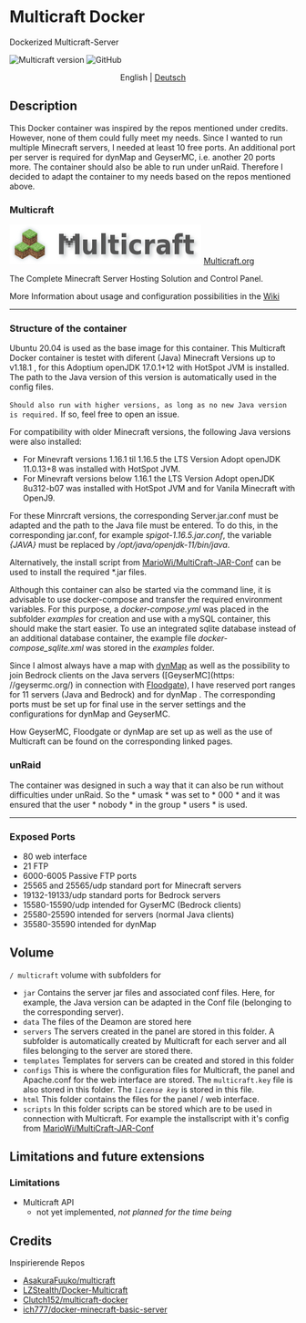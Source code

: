 # Multicraft Docker
Dockerized Multicraft-Server

![Multicraft version](https://img.shields.io/badge/Multicraft-2.4.1--64-brightgreen)
![GitHub](https://img.shields.io/github/license/MarioWi/multicraft-docker)

<p align="center">
  <span>English | </span>
  <a href="https://github.com/MarioWi/multicraft-docker/blob/main/LIESMICH.md">Deutsch</a>
</p>

## Description
This Docker container was inspired by the repos mentioned under credits. However, none of them could fully meet my needs. Since I wanted to run multiple Minecraft servers, I needed at least 10 free ports. An additional port per server is required for dynMap and GeyserMC, i.e. another 20 ports more. The container should also be able to run under unRaid. Therefore I decided to adapt the container to my needs based on the repos mentioned above.

### Multicraft
![Multicraft](https://raw.githubusercontent.com/MarioWi/multicraft-docker/main/docs/Multicraft_logo.png) [Multicraft.org](www.multicraft.org) 

The Complete Minecraft Server Hosting Solution and Control Panel. 


More Information about usage and configuration possibilities in the [Wiki](../../wiki)

---

### Structure of the container
Ubuntu 20.04 is used as the base image for this container.
This Multicraft Docker container is testet with diferent (Java) Minecraft Versions up to v1.18.1 , for this Adoptium openJDK 17.0.1+12 with HotSpot JVM is installed. The path to the Java version of this version is automatically used in the config files.

`Should also run with higher versions, as long as no new Java version is required.`
If so, feel free to open an issue.

For compatibility with older Minecraft versions, the following Java versions were also installed:

- For Minevraft versions 1.16.1 til 1.16.5 the LTS Version Adopt openJDK 11.0.13+8 was installed with HotSpot JVM.
- For Minevraft versions below 1.16.1 the LTS Version Adopt openJDK 8u312-b07 was installed with HotSpot JVM and for Vanila Minecraft with OpenJ9.




For these Minrcraft versions, the corresponding Server.jar.conf must be adapted and the path to the Java file must be entered.
To do this, in the corresponding jar.conf, for example *spigot-1.16.5.jar.conf*, the variable *{JAVA}* must be replaced by */opt/java/openjdk-11/bin/java*.

Alternatively, the install script from [MarioWi/MultiCraft-JAR-Conf](https://raw.githubusercontent.com/MarioWi/MultiCraft-JAR-Conf) can be used to install the required *.jar files.


Although this container can also be started via the command line, it is advisable to use docker-compose and transfer the required environment variables.
For this purpose, a *docker-compose.yml* was placed in the subfolder *examples* for creation and use with a mySQL container, this should make the start easier.
To use an integrated sqlite database instead of an additional database container, the example file *docker-compose_sqlite.xml* was stored in the *examples* folder.

Since I almost always have a map with [dynMap](https://www.spigotmc.org/resources/dynmap.274/) as well as the possibility to join Bedrock clients on the Java servers ([GeyserMC](https: //geysermc.org/) in connection with [Floodgate](https://github.com/GeyserMC/Floodgate/)), I have reserved port ranges for 11 servers (Java and Bedrock) and for dynMap . The corresponding ports must be set up for final use in the server settings and the configurations for dynMap and GeyserMC.

How GeyserMC, Floodgate or dynMap are set up as well as the use of Multicraft can be found on the corresponding linked pages.


### unRaid
The container was designed in such a way that it can also be run without difficulties under unRaid. So the * umask * was set to * 000 * and it was ensured that the user * nobody * in the group * users * is used.

---

### Exposed Ports
- 80 web interface
- 21 FTP
- 6000-6005 Passive FTP ports
- 25565 and 25565/udp standard port for Minecraft servers
- 19132-19133/udp standard ports for Bedrock servers
- 15580-15590/udp intended for GyserMC (Bedrock clients)
- 25580-25590 intended for servers (normal Java clients)
- 35580-35590 intended for dynMap

## Volume
`/ multicraft` volume with subfolders for
- `jar` Contains the server jar files and associated conf files. Here, for example, the Java version can be adapted in the Conf file (belonging to the corresponding server).
- `data` The files of the Deamon are stored here
- `servers` The servers created in the panel are stored in this folder. A subfolder is automatically created by Multicraft for each server and all files belonging to the server are stored there.
- `templates` Templates for servers can be created and stored in this folder
- `configs` This is where the configuration files for Multicraft, the panel and Apache.conf for the web interface are stored. The `multicraft.key` file is also stored in this folder. The *`license key`* is stored in this file.
- `html` This folder contains the files for the panel / web interface.
- `scripts` In this folder scripts can be stored which are to be used in connection with Multicraft. For example the installscript with it's config from [MarioWi/MultiCraft-JAR-Conf](https://raw.githubusercontent.com/MarioWi/MultiCraft-JAR-Conf)

## Limitations and future extensions
### Limitations
- Multicraft API
    - not yet implemented, *not planned for the time being*

## Credits
Inspirierende Repos
* [AsakuraFuuko/multicraft](https://github.com/AsakuraFuuko/multicraft)
* [LZStealth/Docker-Multicraft](https://github.com/LZStealth/Docker-Multicraft)
* [Clutch152/multicraft-docker](https://github.com/Clutch152/multicraft-docker)
* [ich777/docker-minecraft-basic-server](https://github.com/ich777/docker-minecraft-basic-server)